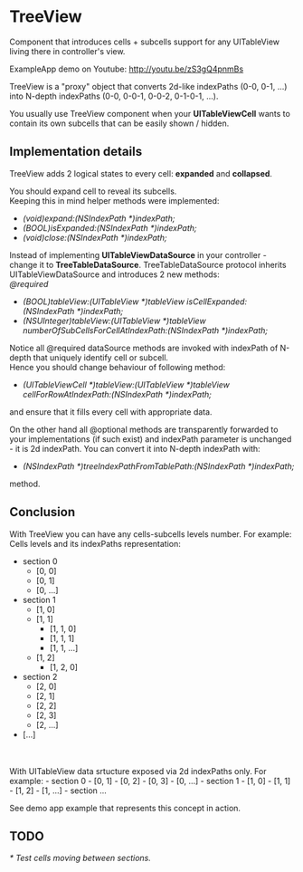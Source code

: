 TreeView
========

Component that introduces cells + subcells support for any UITableView living there in controller's view.

ExampleApp demo on Youtube: http://youtu.be/zS3gQ4pnmBs

TreeView is a "proxy" object that converts 2d-like indexPaths (0-0, 0-1, ...)  into N-depth indexPaths (0-0, 0-0-1, 0-0-2, 0-1-0-1, ...).

You usually use TreeView component when your <b>UITableViewCell</b> wants to contain its own subcells that can be easily shown / hidden.<br />


Implementation details
---

TreeView adds 2 logical states to every cell: <b>expanded</b> and <b>collapsed</b>.

You should expand cell to reveal its subcells.<br/>
Keeping this in mind helper methods were implemented: <br/>
<i>
- (void)expand:(NSIndexPath *)indexPath;<br/>
- (BOOL)isExpanded:(NSIndexPath *)indexPath;<br/>
- (void)close:(NSIndexPath *)indexPath;<br/>
</i>

Instead of implementing <b>UITableViewDataSource</b> in your controller - change it to <b>TreeTableDataSource</b>. TreeTableDataSource protocol inherits UITableViewDataSource and introduces 2 new methods:<br/>
<i>
@required <br/>
- (BOOL)tableView:(UITableView *)tableView isCellExpanded:(NSIndexPath *)indexPath;<br/>
- (NSUInteger)tableView:(UITableView *)tableView numberOfSubCellsForCellAtIndexPath:(NSIndexPath *)indexPath;
</i>

Notice all @required dataSource methods are invoked with indexPath of N-depth that uniquely identify cell or subcell.<br/>
Hence you should change behaviour of following method:
<i>
- (UITableViewCell *)tableView:(UITableView *)tableView cellForRowAtIndexPath:(NSIndexPath *)indexPath;
</i>
and ensure that it fills every cell with appropriate data.

On the other hand all @optional methods are transparently forwarded to your implementations (if such exist) and indexPath parameter is unchanged - it is 2d indexPath.
You can convert it into N-depth indexPath with:
<i>
- (NSIndexPath *)treeIndexPathFromTablePath:(NSIndexPath *)indexPath;
</i> 
method.


Conclusion
---

With TreeView you can have any cells-subcells levels number. For example:<br />
Cells levels and its indexPaths representation:
  - section 0
      - [0, 0]
      - [0, 1]
      - [0, ...]
  - section 1
      - [1, 0]
      - [1, 1]
          - [1, 1, 0]
          - [1, 1, 1]
          - [1, 1, ...]
      - [1, 2]
          - [1, 2, 0]
  - section 2
      - [2, 0]
      - [2, 1]
      - [2, 2]
      - [2, 3]
      - [2, ...]
  - [...]
<br />
<br />
With UITableView data srtucture exposed via 2d indexPaths only. For example:
- section 0
  - [0, 1]
  - [0, 2]
  - [0, 3]
  - [0, ...]
- section 1
  - [1, 0]
  - [1, 1]
  - [1, 2]
  - [1, ...]
- section ...

See demo app example that represents this concept in action.

TODO
---

<i>
* Test cells moving between sections.
</i>
